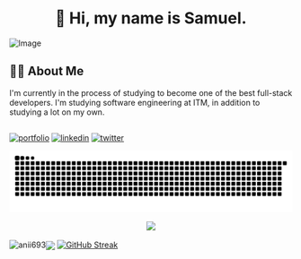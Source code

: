 <h1 align="center">👋 Hi, my name is Samuel. </h1>

![Image](https://github.com/user-attachments/assets/16d02dd2-4725-4c00-9eb7-9959c3a111d6)

## 🧑‍💻 About Me

I'm currently in the process of studying to become one of the best full-stack developers. I'm studying software engineering at ITM, in addition to studying a lot on my own.



## 
[![portfolio](https://img.shields.io/badge/my_portfolio-000?style=for-the-badge&logo=ko-fi&logoColor=white)](https://katherineoelsner.com/)
[![linkedin](https://img.shields.io/badge/linkedin-0A66C2?style=for-the-badge&logo=linkedin&logoColor=white)](https://www.linkedin.com/)
[![twitter](https://img.shields.io/badge/twitter-1DA1F2?style=for-the-badge&logo=twitter&logoColor=white)](https://twitter.com/)



<img src = "https://github.com/7oSkaaa/7oSkaaa/blob/output/github-contribution-grid-snake.svg?" alt = "Snake Game"/>

<p align="center">
  <a href="https://skillicons.dev">
    <img src="https://skillicons.dev/icons?i=linux,py,html,css,js,php,mysql,java" />
  </a>
</p>

<p><img align="left" src="https://github-readme-stats.vercel.app/api/top-langs?username=Samnmy&theme=dark&locale=en&layout=compact" alt="anii693" /></p>
<img  align="center"  src="https://github-readme-stats.vercel.app/api?username=Samnmy&theme=dark&show_icons=true&count_private=true" />
<a href="https://git.io/streak-stats"><img src="https://streak-stats.demolab.com?user=Samnmy&theme=midnight-purple&border_radius=5&date_format=M%20j%5B%2C%20Y%5D&mode=weekly" alt="GitHub Streak" /></a>

